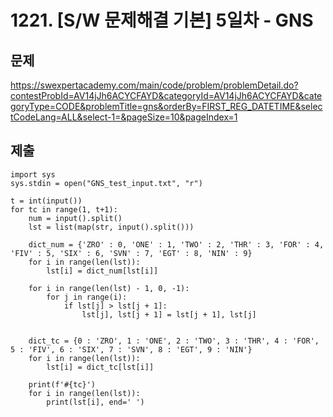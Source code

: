 # 1221. [S/W 문제해결 기본] 5일차 - GNS



## 문제

https://swexpertacademy.com/main/code/problem/problemDetail.do?contestProbId=AV14jJh6ACYCFAYD&categoryId=AV14jJh6ACYCFAYD&categoryType=CODE&problemTitle=gns&orderBy=FIRST_REG_DATETIME&selectCodeLang=ALL&select-1=&pageSize=10&pageIndex=1



## 제출

```
import sys
sys.stdin = open("GNS_test_input.txt", "r")

t = int(input())
for tc in range(1, t+1):
    num = input().split()
    lst = list(map(str, input().split()))

    dict_num = {'ZRO' : 0, 'ONE' : 1, 'TWO' : 2, 'THR' : 3, 'FOR' : 4, 'FIV' : 5, 'SIX' : 6, 'SVN' : 7, 'EGT' : 8, 'NIN' : 9}
    for i in range(len(lst)):
        lst[i] = dict_num[lst[i]]

    for i in range(len(lst) - 1, 0, -1):
        for j in range(i):
            if lst[j] > lst[j + 1]:
                lst[j], lst[j + 1] = lst[j + 1], lst[j]


    dict_tc = {0 : 'ZRO', 1 : 'ONE', 2 : 'TWO', 3 : 'THR', 4 : 'FOR', 5 : 'FIV', 6 : 'SIX', 7 : 'SVN', 8 : 'EGT', 9 : 'NIN'}
    for i in range(len(lst)):
        lst[i] = dict_tc[lst[i]]

    print(f'#{tc}')
    for i in range(len(lst)):
        print(lst[i], end=' ')
```

